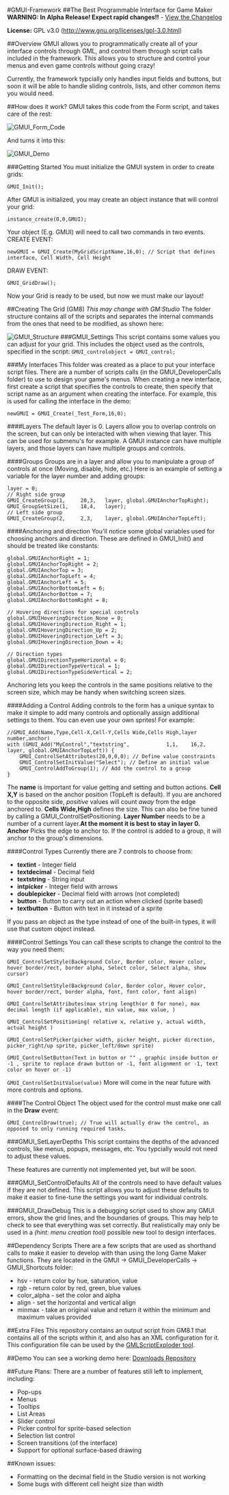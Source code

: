 #GMUI-Framework
##The Best Programmable Interface for Game Maker
**WARNING: In Alpha Release! Expect rapid changes!!** - [View the Changelog](../../wiki/Changelog)

<b>License:</b> GPL v3.0 (http://www.gnu.org/licenses/gpl-3.0.html)

##Overview
GMUI allows you to programmatically create all of your interface controls through GML, and control them through script calls included in the framework. This allows you to structure and control your menus and even game controls without going crazy!

Currently, the framework typcially only handles input fields and buttons, but soon it will be able to handle sliding controls, lists, and other common items you would need.

##How does it work?
GMUI takes this code from the Form script, and takes care of the rest:

![GMUI_Form_Code](docs/GMUI_Form_Code.png)

And turns it into this:

![GMUI_Demo](docs/GMUI_Demo.png)


###Getting Started
You must initialize the GMUI system in order to create grids:

`GMUI_Init();`

After GMUI is initialized, you may create an object instance that will control your grid:

`instance_create(0,0,GMUI);`

Your object (E.g. GMUI) will need to call two commands in two events.
CREATE EVENT:

`newGMUI = GMUI_Create(MyGridScriptName,16,0); // Script that defines interface, Cell Width, Cell Height`

DRAW EVENT:

`GMUI_GridDraw();`

Now your Grid is ready to be used, but now we must make our layout!

##Creating The Grid (GM8)
*This may change with GM:Studio*
The folder structure contains all of the scripts and separates the internal commands from the ones that need to be modified, as shown here:

![GMUI_Structure](docs/GMUI_Structure_v0.0.2.png)
###GMUI_Settings
This script contains some values you can adjust for your grid. This includes the object used  as the controls, specified in the script:
`GMUI_controlobject = GMUI_control;`


###My Interfaces
This folder was created as a place to put your interface script files. There are a number of scripts calls (in the GMUI_DeveloperCalls folder) to use to design your game's menus. When creating a new interface, first create a script that specifies the controls to create, then specify that script name as an argument when creating the interface. For example, this is used for calling the interface in the demo:

```
newGMUI = GMUI_Create(_Test_Form,16,0);
```

####Layers
The default layer is 0. Layers allow you to overlap controls on the screen, but can only be interacted with when viewing that layer. This can be used for submenu's for example. A GMUI instance can have multiple layers, and those layers can have multiple groups and controls.

####Groups
Groups are in a layer and allow you to manipulate a group of controls at once (Moving, disable, hide, etc.) Here is an example of setting a variable for the layer number and adding groups:
```
layer = 0;
// Right side group
GMUI_CreateGroup(1,     20,3,   layer, global.GMUIAnchorTopRight);
GMUI_GroupSetSize(1,    18,4,   layer);
// Left side group
GMUI_CreateGroup(2,     2,3,    layer, global.GMUIAnchorTopLeft);
```

####Anchoring and direction
You'll notice some global variables used for choosing anchors and direction. These are defined in GMUI_Init() and should be treated like constants:
```
global.GMUIAnchorRight = 1;
global.GMUIAnchorTopRight = 2;
global.GMUIAnchorTop = 3;
global.GMUIAnchorTopLeft = 4;
global.GMUIAnchorLeft = 5;
global.GMUIAnchorBottomLeft = 6;
global.GMUIAnchorBottom = 7;
global.GMUIAnchorBottomRight = 8;

// Hovering directions for special controls
global.GMUIHoveringDirection_None = 0;
global.GMUIHoveringDirection_Right = 1;
global.GMUIHoveringDirection_Up = 2;
global.GMUIHoveringDirection_Left = 3;
global.GMUIHoveringDirection_Down = 4;

// Direction types
global.GMUIDirectionTypeHorizontal = 0;
global.GMUIDirectionTypeVertical = 1;
global.GMUIDirectionTypeSideVertical = 2;
```

Anchoring lets you keep the controls in the same positions relative to the screen size, which may be handy when switching screen sizes.

####Adding a Control
Adding controls to the form has a unique syntax to make it simple to add many controls and optionally assign additional settings to them. You can even use your own sprites! For example:
```
//GMUI_Add(Name,Type,Cell-X,Cell-Y,Cells Wide,Cells High,layer number,anchor)
with (GMUI_Add("MyControl","textstring",            1,1,    16,2,   layer, global.GMUIAnchorTopLeft)) {
    GMUI_ControlSetAttributes(20,0,0,0); // Define value constraints
    GMUI_ControlSetInitValue("Select"); // Define an initial value
    GMUI_ControlAddToGroup(1); // Add the control to a group
}
```
The **name** is important for value getting and setting and button actions.
**Cell X,Y** is based on the anchor position (TopLeft is default). If you are anchored to the opposite side, *positive* values will count *away* from the edge anchored to.
**Cells Wide,High** defines the size. This can also be fine tuned by calling a GMUI_ControlSetPositioning.
**Layer Number** needs to be a number of a current layer.**At the moment it is best to stay in layer 0.**
**Anchor** Picks the edge to anchor to. If the control is added to a group, it will anchor to the group's dimensions.

####Control Types
Currently there are 7 controls to choose from:
- **textint** - Integer field
- **textdecimal** - Decimal field
- **textstring** - String input
- **intpicker** - Integer field with arrows
- **doublepicker** - Decimal field with arrows (not completed)
- **button** - Button to carry out an action when clicked (sprite based)
- **textbutton** - Button with text in it instead of a sprite

If you pass an object as the type instead of one of the built-in types, it will use that custom object instead.

####Control Settings
You can call these scripts to change the control to the way you need them:

`GMUI_ControlSetStyle(Background Color, Border color, Hover color, hover border/rect, border alpha, Select color, Select alpha, show cursor)`

`GMUI_ControlSetStyle(Background Color, Border color, Hover color, hover border/rect, border alpha, font, font color, font align)`

`GMUI_ControlSetAttributes(max string length(or 0 for none), max decimal length (if applicable), min value, max value, )`

`GMUI_ControlSetPositioning( relative x, relative y, actual width, actual height )`

`GMUI_ControlSetPicker(picker width, picker height, picker direction, picker_right/up sprite, picker_left/down sprite)`

`GMUI_ControlSetButton(Text in button or "" , graphic inside button or -1 , sprite to replace drawn button or -1, font alignment or -1, text color on hover or -1)`

`GMUI_ControlSetInitValue(value)`
More will come in the near future with more controls and options.

####The Control Object
The object used for the control must make one call in the **Draw** event:

`GMUI_ControlDraw(true); // True will actually draw the control, as opposed to only running required tasks.`

###GMUI_SetLayerDepths
This script contains the depths of the advanced controls, like menus, popups, messages, etc. You typcially would not need to adjust these values.

These features are currently not implemented yet, but will be soon.

###GMUI_SetControlDefaults
All of the controls need to have default values if they are not defined. This script allows you to adjust these defaults to make it easier to fine-tune the settings you want for individual controls.

###GMUI_DrawDebug
This is a debugging script used to show any GMUI errors, show the grid lines, and the boundaries of groups. This may help to check to see that everything was set correctly. But realistically may only be used in a *(hint: menu creation tool)* possible new tool to design interfaces.

##Dependency Scripts
There are a few scripts that are used as shorthand calls to make it easier to develop with than using the long Game Maker functions. They are located in the GMUI -> GMUI_DeveloperCalls -> GMUI_Shortcuts folder:
* hsv - return color by hue, saturation, value
* rgb - return color by red, green, blue values
* color_alpha - set the color and alpha
* align - set the horizontal and vertical align
* minmax - take an original value and return it within the minimum and maximum values provided

##Extra Files
This repository contains an output script from GM8.1 that contains all of the scripts within it, and also has an XML configuration for it. This configuration file can be used by the [GMLScriptExploder tool](https://bitbucket.org/asmarkis/gmlscriptexploder).

##Demo
You can see a working demo here:
[Downloads Repository](https://bitbucket.org/asmarkis/gmui/downloads)

##Future Plans:
There are a number of features still left to implement, including:
- Pop-ups
- Menus
- Tooltips
- List Areas
- Slider control
- Picker control for sprite-based selection
- Selection list control
- Screen transitions (of the interface)
- Support for optional surface-based drawing

##Known issues:
- Formatting on the decimal field in the Studio version is not working
- Some bugs with different cell height size than width
